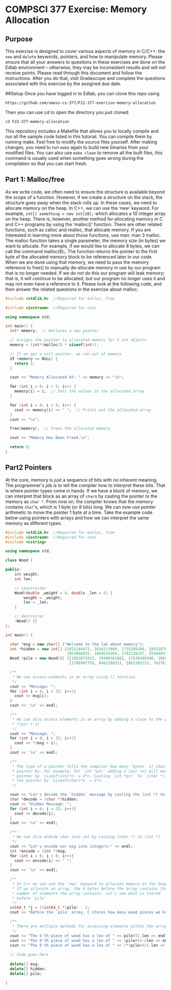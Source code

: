 # COMPSCI 377 Exercise: Memory Allocation

## Purpose
This exercise is designed to cover various aspects of memory in C/C++: the `new` and `delete` keywords, pointers, and how to manipulate memory. Please ensure that all your answers to questions in these exercises are done on the Edlab environment – otherwise, they may be inconsistent results and will not receive points. Please read through this document and follow the instructions. After you do that, visit Gradescope and complete the questions associated with this exercise by the assigned due date.

##Setup
Once you have logged in to Edlab, you can clone this repo using
```
https://github.com/umass-cs-377/F22-377-exercise-memory-allocation
```
Then you can use cd to open the directory you just cloned:
```
cd F22-377-memory-allocation
```
This repository includes a Makefile that allows you to locally compile and run all the sample code listed in this tutorial. You can compile them by running make. Feel free to modify the source files yourself. After making changes, you need to run `make` again to build new binaries from your modified files. You can also use `make clean` to remove all the built files, this command is usually used when something goes wrong during the compilation so that you can start fresh.


## Part 1: Malloc/free
As we write code, we often need to ensure the structure is available beyond the scope of a function. However, if we create a structure on the stack, the structure goes away when the stack rolls up. In these cases, we need to allocate memory on the heap. In C++, we can use the ‘new’ keyword. For example, `int[] something = new int[10];` which allocates a 10 integer array on the heap. There is, however, another method for allocating memory in C and C++ programs by using the ‘malloc()’ function. There are other related functions, such as calloc and realloc, that allocate memory. If you are interested in learning more about those functions, use man: man 3 malloc. The malloc function takes a single parameter, the memory size (in bytes) we want to allocate. For example, if we would like to allocate 8 bytes, we can call the command malloc(8);. The function returns the pointer to the first byte of the allocated memory block to be referenced later in our code. When we are done using that memory, we need to pass the memory reference to free() to manually de-allocate memory in use by our program that is no longer needed. If we do not do this our program will leak memory; that is, it will continue to be allocated, but our program no longer uses it and may not even have a reference to it. Please look at the following code, and then answer the related questions in the exercise about malloc:

```c++
#include <stdlib.h>  //Required for malloc, free

#include <iostream>  //Required for cout

using namespace std;

int main() {
  int* memory;  // Declares a new pointer

  // Assigns the pointer to allocated memory for 5 int objects
  memory = (int*)malloc(5 * sizeof(int));

  // If we get a null pointer, we ran out of memory
  if (memory == NULL) {
    return 1;
  }

  cout << "Memory Allocated At: " << memory << "\n";

  for (int i = 0; i < 5; i++) {
    memory[i] = i;  // Sets the values in the allocated array
  }

  for (int i = 0; i < 5; i++) {
    cout << memory[i] << " ";  // Prints out the allocated array
  }
  cout << "\n";

  free(memory);  // Frees the allocated memory

  cout << "Memory Has Been Freed.\n";

  return 0;
}
```

## Part2 Pointers 

At the core, memory is just a sequence of bits with no inherent meaning. The programmer's job is to tell the compiler how to interpret these bits. That is where pointer types come in handy. If we have a block of memory, we can interpret that block as an array of `char`s by casting the pointer to the memory as `char *`. From now on, the compiler knows that the memory contains `char`'s, which is 1 byte (or 8 bits) long. We can now use pointer arithmetic to move the pointer 1 byte at a time. Take the example code below using pointers with arrays and how we can interpret the same memory as different types.

```c++
#include <stdlib.h>  //Required for malloc, free
#include <iostream>  //Required for cout
#include <cstring>

using namespace std;

class Wood {

public:
    int weight;
    int len;

    // constructer 
    Wood(double _weight = 4, double _len = 5) {
        weight = _weight;
        len = _len;
    }

    // destructer 
    ~Wood() {}
};

int main() {

  char *msg = new char[] {"Welcome to the lab about memory"};
  int *hidden = new int[] {1915184471, 1634213989, 1735289206, 1853187616,
                           1953068832, 1869619304, 1702129257, 555840370};
  Wood *pile = new Wood[8] {{1952871013, 1949656166}, {1936486508, 1869049199},
                            {1780507759, 846226031}, {862285153, 7037810}};

  /**
   * We can access elements in an array using [] notation
   */
  cout << "Message: ";
  for (int i = 0; i < 32; i++){
    cout << msg[i];
  }
  cout << '\n' << endl;

  /**
   * We can also access elements in an array by adding a vlaue to the pointer 
   * *(ptr + i)
   */
  cout << "Message: ";
  for (int i = 0; i < 32; i++){
    cout << *(msg + i);
  }
  cout << '\n' << endl;

  /**
   * The type of a pointer tells the compiler how many `bytes` it should move the
   * pointer by. For example, for `int *ptr` adding n (ptr +n) will move the 
   * pointer by `sizeof(int)*n` = 4*n. Casting `int *ptr` to `(char *) will only
   * the pointer by `sizeof(char)*n` = 1*n.
   */

  cout << "Let's decode the `hidden` message by casting the (int *) to (char *)" << endl;
  char *decode = (char *)hidden;
  cout << "Hidden Message: ";
  for (int i = 0; i < 32; i++){
    cout << decode[i];
  }
  cout << '\n' << endl;

  /**
   * We can also endcde char into int by casting (char *) to (int *)
   */ 
  cout << "Let's encode our msg into integers:" << endl;
  int *encode = (int *)msg;
  for (int i = 0; i < 8; i++){
    cout << encode[i] << " ";
  }
  cout << '\n' << endl;

  /**
   * In C++ we can use the `new` keyword to allocate memory on the heap.
   * If we allocate an array, the 8 bytes before the array contains the 
   * number of elements the array contains. Let's see what is stored
   * before `pile`
   */
  int64_t *j = ((int64_t *)pile) - 1;
  cout << "Before the `pile` array, C stores how many wood pieces we have: pile[" << *j << "]" << endl;

  /**
   * There are multiple methods for accessing elements within the array.
   */
  cout << "The 6'th piece of wood has a len of " << pile[5].len << endl;
  cout << "The 6'th piece of wood has a len of " << (pile+5)->len << endl;
  cout << "The 6'th piece of wood has a len of " << (*(pile+5)).len << endl;
  
  // Code goes here
  
  delete[] msg;
  delete[] hidden;
  delete[] pile;

}
```
